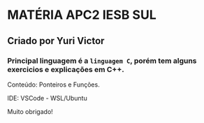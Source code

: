 # MATÉRIA APC2 IESB SUL
## Criado por Yuri Victor

### Principal linguagem é a `linguagem C`, porém tem alguns exercicios e explicações em C++.<br>
Conteúdo: Ponteiros e Funções.

IDE: VSCode - WSL/Ubuntu

Muito obrigado!
